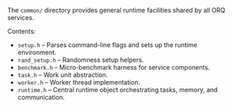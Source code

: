 The `common/` directory provides general runtime facilities shared by all ORQ services.

Contents:

- `setup.h` – Parses command-line flags and sets up the runtime environment.
- `rand_setup.h` – Randomness setup helpers.
- `benchmark.h` – Micro-benchmark harness for service components.
- `task.h` – Work unit abstraction.
- `worker.h` – Worker thread implementation.
- `runtime.h` – Central runtime object orchestrating tasks, memory, and communication. 